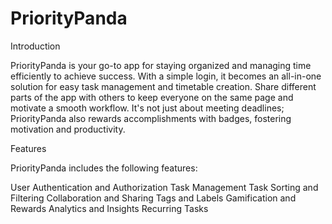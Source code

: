 # PriorityPanda
Introduction

PriorityPanda is your go-to app for staying organized and managing time efficiently to achieve success. With a simple login, it becomes an all-in-one solution for easy task management and timetable creation. Share different parts of the app with others to keep everyone on the same page and motivate a smooth workflow. It's not just about meeting deadlines; PriorityPanda also rewards accomplishments with badges, fostering motivation and productivity.

Features 

PriorityPanda includes the following features:

User Authentication and Authorization
Task Management
Task Sorting and Filtering
Collaboration and Sharing
Tags and Labels 
Gamification and Rewards 
Analytics and Insights 
Recurring Tasks 



